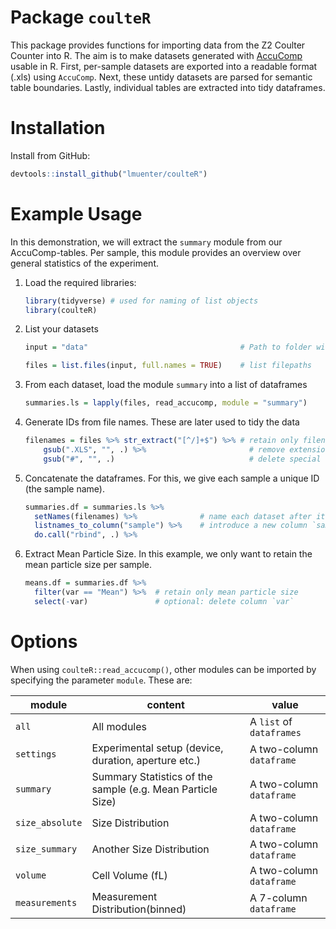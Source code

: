 # Package `coulteR` 

This package provides functions for importing data from the Z2 Coulter Counter into R. The aim is to make datasets generated with [AccuComp](https://www.beckman.de/flow-cytometry/software/383550) usable in R.
First, per-sample datasets are exported into a readable format (.xls) using `AccuComp`. Next, these untidy datasets are parsed for semantic table boundaries. Lastly,  individual tables are extracted into tidy dataframes.

# Installation

Install from GitHub:

``` R
devtools::install_github("lmuenter/coulteR")
```

# Example Usage
In this demonstration, we will extract the `summary` module from our AccuComp-tables. Per sample, this module provides an overview over general statistics of the experiment.

1. Load the required libraries:

    ``` R
    library(tidyverse) # used for naming of list objects
    library(coulteR)
    ```

2. List your datasets

    ``` R
    input = "data"                                  # Path to folder with AccuComp-datasets

    files = list.files(input, full.names = TRUE)    # list filepaths
    ```

3. From each dataset, load the module `summary` into a list of dataframes

    ``` R
    summaries.ls = lapply(files, read_accucomp, module = "summary")
    ```

4. Generate IDs from file names. These are later used to tidy the data

    ``` R
    filenames = files %>% str_extract("[^/]+$") %>% # retain only filename
        gsub(".XLS", "", .) %>%                       # remove extension
        gsub("#", "", .)                              # delete special characters
    ```

5. Concatenate the dataframes. For this, we give each sample a unique ID (the sample name).
    ``` R
    summaries.df = summaries.ls %>%
      setNames(filenames) %>%              # name each dataset after its sample
      listnames_to_column("sample") %>%    # introduce a new column `sample`
      do.call("rbind", .) %>% 
    ```

6. Extract Mean Particle Size. In this example, we only want to retain the mean particle size per sample.
    ``` R
    means.df = summaries.df %>%
      filter(var == "Mean") %>%  # retain only mean particle size
      select(-var)               # optional: delete column `var`
    ```

# Options
When using `coulteR::read_accucomp()`, other modules can be imported by specifying the parameter `module`. These are:

|module |content |value
--- | --- | ---
|`all`|All modules|A `list` of `dataframes`
|`settings`|Experimental setup (device, duration, aperture etc.)|A two-column `dataframe`
|`summary`|Summary Statistics of the sample (e.g. Mean Particle Size)|A two-column `dataframe`
|`size_absolute`|Size Distribution|A two-column `dataframe`
|`size_summary`|Another Size Distribution|A two-column `dataframe`
|`volume` |Cell Volume (fL)|A two-column `dataframe`
|`measurements`|Measurement Distribution(binned)|A 7-column `dataframe`


